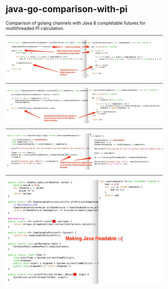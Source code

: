 # java-go-comparison-with-pi
Comparison of golang channels with Java 8 completable futures for multithreaded PI calculation.
* * *
![CalculatePiForTerms](1-CalcPiForTerms.jpg "Calculate for pi")
* * *
![ManyWorkers](2-ManyWorkers.jpg "Many workers")
* * *
![Main](3-Main.jpg "Main")
* * *
![Readability](4-Readability.jpg "Readability")
